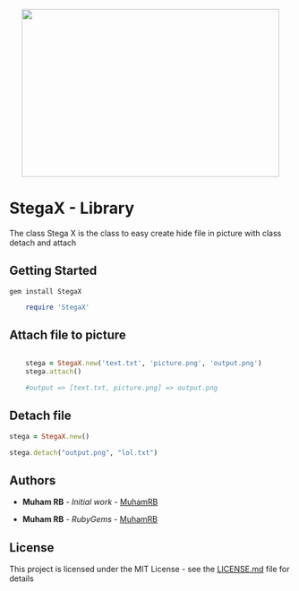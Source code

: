 <p align="center">
  <img width="460" height="300" src="https://www.solutions-numeriques.com/wp-content/uploads/2015/08/secu-loupe-code_istock-bale.jpg">
</p>

# StegaX - Library

The class Stega X is the class to easy create hide file in picture with class detach and attach

## Getting Started

```
gem install StegaX

```

```ruby
    require 'StegaX'
```

## Attach file to picture

```ruby

    stega = StegaX.new('text.txt', 'picture.png', 'output.png')
    stega.attach()

    #output => [text.txt, picture.png] => output.png
```

## Detach file

```ruby
stega = StegaX.new()

stega.detach("output.png", "lol.txt")
```





## Authors

* **Muham RB** - *Initial work* - [MuhamRB](https://github.com/MuhamRB)

* **Muham RB** - *RubyGems* - [MuhamRB](https://rubygems.org/profiles/MuhamRB)


## License

This project is licensed under the MIT License - see the [LICENSE.md](LICENSE.md) file for details


